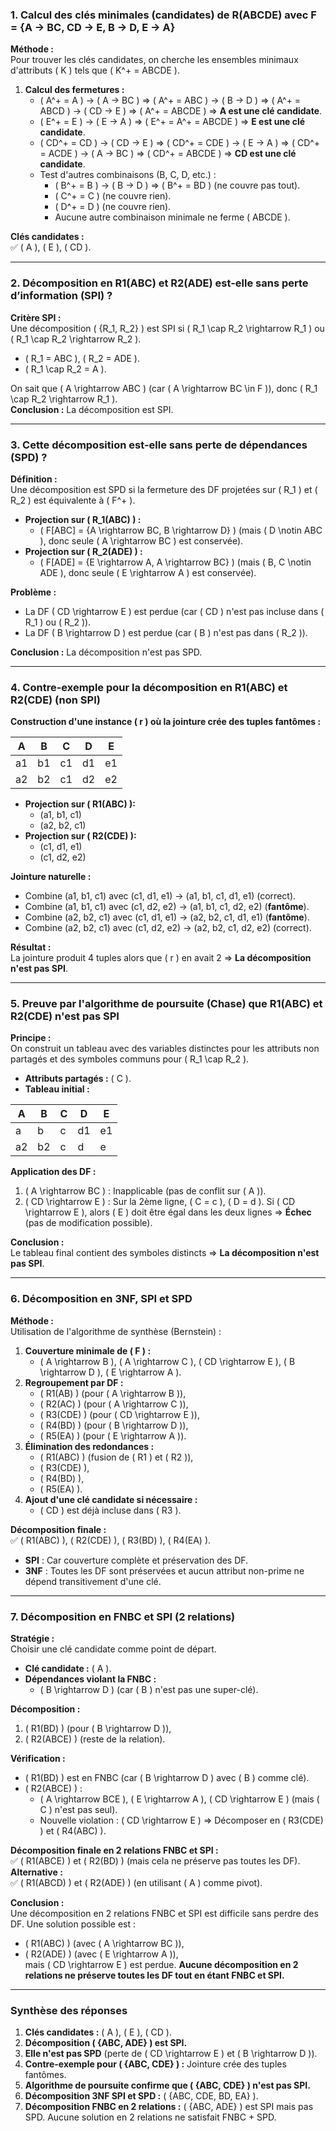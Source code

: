 
### **1. Calcul des clés minimales (candidates) de R(ABCDE) avec F = {A → BC, CD → E, B → D, E → A}**

**Méthode :**  
Pour trouver les clés candidates, on cherche les ensembles minimaux d'attributs \( K \) tels que \( K^+ = ABCDE \).

1. **Calcul des fermetures :**
   - \( A^+ = A \) → \( A → BC \) ⇒ \( A^+ = ABC \) → \( B → D \) ⇒ \( A^+ = ABCD \) → \( CD → E \) ⇒ \( A^+ = ABCDE \) ⇒ **A est une clé candidate**.
   - \( E^+ = E \) → \( E → A \) ⇒ \( E^+ = A^+ = ABCDE \) ⇒ **E est une clé candidate**.
   - \( CD^+ = CD \) → \( CD → E \) ⇒ \( CD^+ = CDE \) → \( E → A \) ⇒ \( CD^+ = ACDE \) → \( A → BC \) ⇒ \( CD^+ = ABCDE \) ⇒ **CD est une clé candidate**.
   - Test d'autres combinaisons (B, C, D, etc.) :
     - \( B^+ = B \) → \( B → D \) ⇒ \( B^+ = BD \) (ne couvre pas tout).
     - \( C^+ = C \) (ne couvre rien).
     - \( D^+ = D \) (ne couvre rien).
     - Aucune autre combinaison minimale ne ferme \( ABCDE \).

**Clés candidates :**  
✅ \( A \), \( E \), \( CD \).

---

### **2. Décomposition en R1(ABC) et R2(ADE) est-elle sans perte d’information (SPI) ?**

**Critère SPI :**  
Une décomposition \( \{R_1, R_2\} \) est SPI si \( R_1 \cap R_2 \rightarrow R_1 \) ou \( R_1 \cap R_2 \rightarrow R_2 \).

- \( R_1 = ABC \), \( R_2 = ADE \).
- \( R_1 \cap R_2 = A \).

On sait que \( A \rightarrow ABC \) (car \( A \rightarrow BC \in F \)), donc \( R_1 \cap R_2 \rightarrow R_1 \).  
**Conclusion :** La décomposition est SPI.

---

### **3. Cette décomposition est-elle sans perte de dépendances (SPD) ?**

**Définition :**  
Une décomposition est SPD si la fermeture des DF projetées sur \( R_1 \) et \( R_2 \) est équivalente à \( F^+ \).

- **Projection sur \( R_1(ABC) \) :**
  - \( F[ABC] = \{A \rightarrow BC, B \rightarrow D\} \) (mais \( D \notin ABC \), donc seule \( A \rightarrow BC \) est conservée).
- **Projection sur \( R_2(ADE) \) :**
  - \( F[ADE] = \{E \rightarrow A, A \rightarrow BC\} \) (mais \( B, C \notin ADE \), donc seule \( E \rightarrow A \) est conservée).

**Problème :**  
- La DF \( CD \rightarrow E \) est perdue (car \( CD \) n'est pas incluse dans \( R_1 \) ou \( R_2 \)).
- La DF \( B \rightarrow D \) est perdue (car \( B \) n'est pas dans \( R_2 \)).

**Conclusion :** La décomposition n'est pas SPD.

---

### **4. Contre-exemple pour la décomposition en R1(ABC) et R2(CDE) (non SPI)**

**Construction d'une instance \( r \) où la jointure crée des tuples fantômes :**

| A | B | C | D | E |
|---|---|---|---|---|
| a1| b1| c1| d1| e1| (original)
| a2| b2| c1| d2| e2| (original)

- **Projection sur \( R1(ABC) \):**
  - (a1, b1, c1)
  - (a2, b2, c1)
- **Projection sur \( R2(CDE) \):**
  - (c1, d1, e1)
  - (c1, d2, e2)

**Jointure naturelle :**  
- Combine (a1, b1, c1) avec (c1, d1, e1) → (a1, b1, c1, d1, e1) (correct).
- Combine (a1, b1, c1) avec (c1, d2, e2) → (a1, b1, c1, d2, e2) (**fantôme**).
- Combine (a2, b2, c1) avec (c1, d1, e1) → (a2, b2, c1, d1, e1) (**fantôme**).
- Combine (a2, b2, c1) avec (c1, d2, e2) → (a2, b2, c1, d2, e2) (correct).

**Résultat :**  
La jointure produit 4 tuples alors que \( r \) en avait 2 ⇒ **La décomposition n'est pas SPI**.

---

### **5. Preuve par l'algorithme de poursuite (Chase) que R1(ABC) et R2(CDE) n'est pas SPI**

**Principe :**  
On construit un tableau avec des variables distinctes pour les attributs non partagés et des symboles communs pour \( R_1 \cap R_2 \).

- **Attributs partagés :** \( C \).
- **Tableau initial :**

| A | B | C | D | E |
|---|---|---|---|---|
| a | b | c | d1| e1| (R1)
| a2| b2| c | d | e | (R2)

**Application des DF :**
1. \( A \rightarrow BC \) : Inapplicable (pas de conflit sur \( A \)).
2. \( CD \rightarrow E \) : Sur la 2ème ligne, \( C = c \), \( D = d \). Si \( CD \rightarrow E \), alors \( E \) doit être égal dans les deux lignes ⇒ **Échec** (pas de modification possible).

**Conclusion :**  
Le tableau final contient des symboles distincts ⇒ **La décomposition n'est pas SPI**.

---

### **6. Décomposition en 3NF, SPI et SPD**

**Méthode :**  
Utilisation de l'algorithme de synthèse (Bernstein) :
1. **Couverture minimale de \( F \) :**  
   - \( A \rightarrow B \), \( A \rightarrow C \), \( CD \rightarrow E \), \( B \rightarrow D \), \( E \rightarrow A \).
2. **Regroupement par DF :**  
   - \( R1(AB) \) (pour \( A \rightarrow B \)),  
   - \( R2(AC) \) (pour \( A \rightarrow C \)),  
   - \( R3(CDE) \) (pour \( CD \rightarrow E \)),  
   - \( R4(BD) \) (pour \( B \rightarrow D \)),  
   - \( R5(EA) \) (pour \( E \rightarrow A \)).  
3. **Élimination des redondances :**  
   - \( R1(ABC) \) (fusion de \( R1 \) et \( R2 \)),  
   - \( R3(CDE) \),  
   - \( R4(BD) \),  
   - \( R5(EA) \).  
4. **Ajout d'une clé candidate si nécessaire :**  
   - \( CD \) est déjà incluse dans \( R3 \).

**Décomposition finale :**  
✅ \( R1(ABC) \), \( R2(CDE) \), \( R3(BD) \), \( R4(EA) \).  
- **SPI** : Car couverture complète et préservation des DF.  
- **3NF** : Toutes les DF sont préservées et aucun attribut non-prime ne dépend transitivement d'une clé.

---

### **7. Décomposition en FNBC et SPI (2 relations)**

**Stratégie :**  
Choisir une clé candidate comme point de départ.  
- **Clé candidate :** \( A \).  
- **Dépendances violant la FNBC :**  
  - \( B \rightarrow D \) (car \( B \) n'est pas une super-clé).

**Décomposition :**  
1. \( R1(BD) \) (pour \( B \rightarrow D \)),  
2. \( R2(ABCE) \) (reste de la relation).  

**Vérification :**  
- \( R1(BD) \) est en FNBC (car \( B \rightarrow D \) avec \( B \) comme clé).  
- \( R2(ABCE) \) :  
  - \( A \rightarrow BCE \), \( E \rightarrow A \), \( CD \rightarrow E \) (mais \( C \) n'est pas seul).  
  - Nouvelle violation : \( CD \rightarrow E \) ⇒ Décomposer en \( R3(CDE) \) et \( R4(ABC) \).  

**Décomposition finale en 2 relations FNBC et SPI :**  
✅ \( R1(ABCE) \) et \( R2(BD) \) (mais cela ne préserve pas toutes les DF).  
**Alternative :**  
✅ \( R1(ABCD) \) et \( R2(ADE) \) (en utilisant \( A \) comme pivot).  

**Conclusion :**  
Une décomposition en 2 relations FNBC et SPI est difficile sans perdre des DF. Une solution possible est :  
- \( R1(ABC) \) (avec \( A \rightarrow BC \)),  
- \( R2(ADE) \) (avec \( E \rightarrow A \)),  
mais \( CD \rightarrow E \) est perdue. **Aucune décomposition en 2 relations ne préserve toutes les DF tout en étant FNBC et SPI.**  

--- 

### **Synthèse des réponses**
1. **Clés candidates :** \( A \), \( E \), \( CD \).  
2. **Décomposition \( \{ABC, ADE\} \) est SPI.**  
3. **Elle n'est pas SPD** (perte de \( CD \rightarrow E \) et \( B \rightarrow D \)).  
4. **Contre-exemple pour \( \{ABC, CDE\} \) :** Jointure crée des tuples fantômes.  
5. **Algorithme de poursuite confirme que \( \{ABC, CDE\} \) n'est pas SPI.**  
6. **Décomposition 3NF SPI et SPD :** \( \{ABC, CDE, BD, EA\} \).  
7. **Décomposition FNBC en 2 relations :** \( \{ABC, ADE\} \) est SPI mais pas SPD. Aucune solution en 2 relations ne satisfait FNBC + SPD.  
